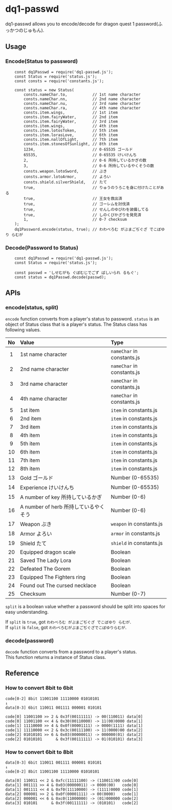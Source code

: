 # dq1-passwd

dq1-passwd allows you to encode/decode for dragon quest 1 password(ふっかつのじゅもん).

## Usage

### Encode(Status to password)
```
    const dq1Passwd = require('dq1-passwd.js');
    const Status = require('status.js');
    const consts = require('constants.js');

    const status = new Status(
        consts.nameChar.to,           // 1st name character
        consts.nameChar.nn,           // 2nd name character
        consts.nameChar.nu,           // 3rd name character
        consts.nameChar.ra,           // 4th name character
        consts.item.wings,            // 1st item
        consts.item.fairyWater,       // 2nd item
        consts.item.fairyWater,       // 3rd item
        consts.item.wings,            // 4th item
        consts.item.lotosToken,       // 5th item
        consts.item.lorasLove,        // 6th item
        consts.item.nallOfLight,      // 7th item
        consts.item.stonesOfSunlight, // 8th item
        1234,                         // 0-65535 ゴールド
        65535,                        // 0-65535 けいけんち
        2,                            // 0-6 所持しているかぎの数
        3,                            // 0-6 所持しているやくそうの数
        consts.weapon.lotoSword,      // ぶき
        consts.armor.lotoArmor,       // よろい
        consts.shield.silverShield,   // たて
        true,                         // りゅうのうろこを身に付けたことがある
        true,                         // 王女を救出済
        true,                         // ゴーレムを討伐済
        true,                         // せんしのゆびわを装備してる
        true,                         // しのくびかざりを発見済
        1,                            // 0-7 checksum
    );
    dq1Password.encode(status, true); // わわべろむ がぶまごぢぐざ でこぼゆり らむが
```

### Decode(Password to Status)
```
    const dq1Passwd = require('dq1-passwd.js');
    const Status = require('status.js');
    
    const passwd = 'しせむがも ぐぼむじでごず ばしいられ るもぐ';
    const status = dq1Passwd.decode(passwd);
```

## APIs

### encode(status, split)
`encode` function converts from a player's status to password.
`status` is an object of Status class that is a player's status. The Status class has following values.

| No | Value | Type |
|:---:|:---|:---|
| 1 | 1st name character | `nameChar` in constants.js |
| 2 | 2nd name character | `nameChar` in constants.js |
| 3 | 3rd name character | `nameChar` in constants.js |
| 4 | 4th name character | `nameChar` in constants.js |
| 5 | 1st item | `item` in constants.js |
| 6 | 2nd item | `item` in constants.js |
| 7 | 3rd item | `item` in constants.js |
| 8 | 4th item | `item` in constants.js |
| 9 | 5th item | `item` in constants.js |
| 10 | 6th item | `item` in constants.js |
| 11 | 7th item | `item` in constants.js |
| 12 | 8th item | `item` in constants.js |
| 13 | Gold ゴールド | Number (0-65535) |
| 14 | Experience けいけんち | Number (0-65535) |
| 15 | A number of key 所持しているかぎ | Number (0-6) |
| 16 | A number of herb 所持しているやくそう | Number (0-6) |
| 17 | Weapon ぶき | `weapon` in constants.js |
| 18 | Armor よろい | `armor` in constants.js |
| 19 | Shield たて | `shield` in constants.js |
| 20 | Equipped dragon scale | Boolean |
| 21 | Saved The Lady Lora | Boolean |
| 22 | Defeated The Gorem | Boolean |
| 23 | Equipped The Fighters ring | Boolean |
| 24 | Found out The cursed necklace | Boolean |
| 25 | Checksum | Number (0-7) |


`split` is a boolean value whether a password should be split into spaces for easy understanding.

If `split` is `true`, got `わわべろむ がぶまごぢぐざ でこぼゆり らむが`.  
If `split` is `false`, got `わわべろむがぶまごぢぐざでこぼゆりらむが`.

### decode(password)

`decode` function converts from a password to a player's status.  
This function returns a instance of Status class.

## Reference

### How to convert 8bit to 6bit
```
code[0-2] 8bit 11001100 11110000 01010101
↓
data[0-3] 6bit 110011 001111 000001 010101

code[0] 11001100 >> 2 & 0x3f(00111111) -> 00(110011) data[0]
code[0] 11001100 << 4 & 0x30(00110000) -> 11(00)0000 data[1]
code[1] 11110000 >> 4 & 0x0f(00001111) -> 0000(1111) data[1]
code[1] 11110000 << 2 & 0x3c(00111100) -> 11(0000)00 data[2]
code[2] 01010101 >> 6 & 0x03(00000011) -> 000000(01) data[2]
code[2] 01010101      & 0x3f(00111111) -> 01(010101) data[3]
```

### How to convert 6bit to 8bit
```
data[0-3] 6bit 110011 001111 000001 010101
↓
code[0-2] 8bit 11001100 11110000 01010101

data[0] 110011 << 2 & 0xfc(11111100) -> (110011)00 code[0]
data[1] 001111 >> 4 & 0x03(00000011) -> 0000(00)   code[0]
data[1] 001111 << 4 & 0xf0(11110000) -> (1111)0000 code[1]
data[2] 000001 >> 2 & 0x0f(00001111) -> 00(0000)   code[1]
data[2] 000001 << 6 & 0xc0(11000000) -> (01)000000 code[2]
data[3] 010101      & 0x3f(00111111) -> (010101)   code[2]
```